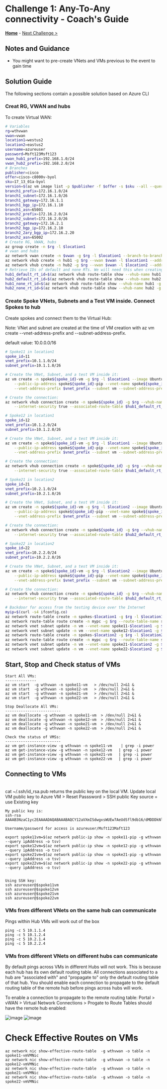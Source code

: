# Challenge 1: Any-To-Any connectivity - Coach's Guide

**[Home](./README.md)** - [Next Challenge >](./02-vpn.md)

## Notes and Guidance

- You might want to pre-create VNets and VMs previous to the event to gain time

## Solution Guide

The following sections contain a possible solution based on Azure CLI

### Creat RG, VWAN and hubs

To create Virtual WAN:

```bash
# Variables
rg=wthvwan
vwan=vwan
location1=westus2
location2=eastus2
username=azureuser
password=Msft123Msft123
vwan_hub1_prefix=192.168.1.0/24
vwan_hub2_prefix=192.168.2.0/24
# Branches
publisher=cisco
offer=cisco-c8000v-byol
sku=17_13_01a-byol
version=$(az vm image list -p $publisher -f $offer -s $sku --all --query '[0].version' -o tsv)
branch1_prefix=172.16.1.0/24
branch1_subnet=172.16.1.0/26
branch1_gateway=172.16.1.1
branch1_bgp_ip=172.16.1.10
branch1_asn=65001
branch2_prefix=172.16.2.0/24
branch2_subnet=172.16.2.0/26
branch2_gateway=172.16.2.1
branch2_bgp_ip=172.16.2.10
branch2_2ary_bgp_ip=172.16.2.20
branch2_asn=65002
# Create RG, VWAN, hubs
az group create -n $rg -l $location1
# vwan and hubs
az network vwan create -n $vwan -g $rg -l $location1 --branch-to-branch-traffic true --type Standard
az network vhub create -n hub1 -g $rg --vwan $vwan -l $location1 --address-prefix $vwan_hub1_prefix
az network vhub create -n hub2 -g $rg --vwan $vwan -l $location2 --address-prefix $vwan_hub2_prefix
# Retrieve IDs of default and none RTs. We will need this when creating the connections
hub1_default_rt_id=$(az network vhub route-table show --vhub-name hub1 -g $rg -n defaultRouteTable --query id -o tsv)
hub2_default_rt_id=$(az network vhub route-table show --vhub-name hub2 -g $rg -n defaultRouteTable --query id -o tsv)
hub1_none_rt_id=$(az network vhub route-table show --vhub-name hub1 -g $rg -n noneRouteTable --query id -o tsv)
hub2_none_rt_id=$(az network vhub route-table show --vhub-name hub2 -g $rg -n noneRouteTable --query id -o tsv)
```

### Create Spoke VNets, Subnets and a Test VM inside. Connect Spokes to hub 

Create spokes and connect them to the Virtual Hub:

Note: VNet and subnet are created at the time of VM creation with az vm create  --vnet-address-prefix and --subnet-address-prefix.

default value: 10.0.0.0/16
```bash
# Spoke11 in location1
spoke_id=11
vnet_prefix=10.1.1.0/24
subnet_prefix=10.1.1.0/26

# Create the VNet, Subnet, and a test VM inside it:
az vm create -n spoke${spoke_id}-vm -g $rg -l $location1 --image Ubuntu2204 --admin-username $username --generate-ssh-keys \
    --public-ip-address spoke${spoke_id}-pip --vnet-name spoke${spoke_id}-$location1 \
    --vnet-address-prefix $vnet_prefix --subnet vm --subnet-address-prefix $subnet_prefix

# Create the connection:
az network vhub connection create -n spoke${spoke_id} -g $rg --vhub-name hub1 --remote-vnet spoke${spoke_id}-$location1 \
    --internet-security true --associated-route-table $hub1_default_rt_id --propagated-route-tables $hub1_default_rt_id

# Spoke12 in location1
spoke_id=12
vnet_prefix=10.1.2.0/24
subnet_prefix=10.1.2.0/26

# Create the VNet, Subnet, and a test VM inside it:
az vm create -n spoke${spoke_id}-vm -g $rg -l $location1 --image Ubuntu2204 --admin-username $username --generate-ssh-keys \
    --public-ip-address spoke${spoke_id}-pip --vnet-name spoke${spoke_id}-$location1 \
    --vnet-address-prefix $vnet_prefix --subnet vm --subnet-address-prefix $subnet_prefix

# Create the connection:
az network vhub connection create -n spoke${spoke_id} -g $rg --vhub-name hub1 --remote-vnet spoke${spoke_id}-$location1 \
    --internet-security true --associated-route-table $hub1_default_rt_id --propagated-route-tables $hub1_default_rt_id

# Spoke21 in location2
spoke_id=21
vnet_prefix=10.2.1.0/24
subnet_prefix=10.2.1.0/26

# Create the VNet, Subnet, and a test VM inside it:
az vm create -n spoke${spoke_id}-vm -g $rg -l $location2 --image Ubuntu2204 --admin-username $username --generate-ssh-keys \
    --public-ip-address spoke${spoke_id}-pip --vnet-name spoke${spoke_id}-$location2 \
    --vnet-address-prefix $vnet_prefix --subnet vm --subnet-address-prefix $subnet_prefix

# Create the connection:
az network vhub connection create -n spoke${spoke_id} -g $rg --vhub-name hub2 --remote-vnet spoke${spoke_id}-$location2 \
    --internet-security true --associated-route-table $hub2_default_rt_id --propagated-route-tables $hub2_default_rt_id

# Spoke22 in location2
spoke_id=22
vnet_prefix=10.2.2.0/24
subnet_prefix=10.2.2.0/26

# Create the VNet, Subnet, and a test VM inside it:
az vm create -n spoke${spoke_id}-vm -g $rg -l $location2 --image Ubuntu2204 --admin-username $username --generate-ssh-keys \
    --public-ip-address spoke${spoke_id}-pip --vnet-name spoke${spoke_id}-$location2 \
    --vnet-address-prefix $vnet_prefix --subnet vm --subnet-address-prefix $subnet_prefix

# Create the connection:
az network vhub connection create -n spoke${spoke_id} -g $rg --vhub-name hub2 --remote-vnet spoke${spoke_id}-$location2 \
    --internet-security true --associated-route-table $hub2_default_rt_id --propagated-route-tables $hub2_default_rt_id

# Backdoor for access from the testing device over the Internet
myip=$(curl -s4 ifconfig.co)
az network route-table create -n spokes-$location1 -g $rg -l $location1
az network route-table route create -n mypc -g $rg --route-table-name spokes-$location1 --address-prefix "${myip}/32" --next-hop-type Internet
az network vnet subnet update -n vm --vnet-name spoke11-$location1 -g $rg --route-table spokes-$location1
az network vnet subnet update -n vm --vnet-name spoke12-$location1 -g $rg --route-table spokes-$location1
az network route-table create -n spokes-$location2 -g $rg -l $location2
az network route-table route create -n mypc -g $rg --route-table-name spokes-$location2 --address-prefix "${myip}/32" --next-hop-type Internet
az network vnet subnet update -n vm --vnet-name spoke21-$location2 -g $rg --route-table spokes-$location2
az network vnet subnet update -n vm --vnet-name spoke22-$location2 -g $rg --route-table spokes-$location2
```
## Start, Stop and Check status of VMs
```
Start All VMs:
--------------
az vm start  -g wthvwan -n spoke11-vm   > /dev/null 2>&1 & 
az vm start  -g wthvwan -n spoke12-vm   > /dev/null 2>&1 & 
az vm start  -g wthvwan -n spoke21-vm   > /dev/null 2>&1 & 
az vm start  -g wthvwan -n spoke22-vm   > /dev/null 2>&1 & 

Stop Deallocate All VMs:
-------------------------
az vm deallocate -g wthvwan -n spoke11-vm  > /dev/null 2>&1 & 
az vm deallocate -g wthvwan -n spoke12-vm  > /dev/null 2>&1 & 
az vm deallocate -g wthvwan -n spoke21-vm  > /dev/null 2>&1 & 
az vm deallocate -g wthvwan -n spoke22-vm  > /dev/null 2>&1 & 

Check the status of VMSs:
-------------------------
az vm get-instance-view -g wthvwan -n spoke11-vm    | grep -i power
az vm get-instance-view -g wthvwan -n spoke12-vm   | grep -i power
az vm get-instance-view -g wthvwan -n spoke21-vm   | grep -i power
az vm get-instance-view -g wthvwan -n spoke22-vm   | grep -i power

```
## Connecting to VMs
</BR>cat ~/.ssh/id_rsa.pub returns the public key on the local VM.
Update local VM public key to Azure VM > Reset Passsword > SSH public Key source = use Existing key 
```
My public key is:
ssh-rsa AAAAB3NzaC1yc2EAAAADAQABAAABAQCY12aVXmISdwgxsWUEw7AeUdSfl9db16/dMDDDkNlhBYDeNVALZD0NncYOa8Fa/l4GHN0+2jfPuUPnQtVJwdLXUynQuMmPOQ384jhe8VzV0vd3JZW8GAxf6EZVye50ZduWl7cX/vM9OyeuAcESSwC3tuSfk8WwTijW7nvczW1z5dDuAPq6ceO3MaPe5uBy3ZaC5xhvGfPAKdbKvNXTGbNOQ/QnVsAhYAWWVVkiOILtVqxqs/p+sEHsDGDM0a/o1Qjo/M8xHKEmsbfp8VyzmXATD455H/80tnmN6KwyzYZNIP/5DDscyEhthDqxJ/p9Qd1kb42DAFO6g6dSKLuufzAJ

Username/password for access is azureuser/Msft123Maft123

export spoke11vm=$(az network public-ip show -n spoke11-pip -g wthvwan --query ipAddress -o tsv)
export spoke12vm=$(az network public-ip show -n spoke12-pip -g wthvwan --query ipAddress -o tsv)
export spoke21vm=$(az network public-ip show -n spoke21-pip -g wthvwan --query ipAddress -o tsv)
export spoke22vm=$(az network public-ip show -n spoke22-pip -g wthvwan --query ipAddress -o tsv)


Using SSH key: 
ssh azureuser@$spoke11vm
ssh azureuser@$spoke12vm
ssh azureuser@$spoke21vm
ssh azureuser@$spoke22vm

```
### VMs from different VNets on the same hub can communicate
Pings within Hub VMs will work out of the box


```
ping -c 5 10.1.1.4
ping -c 5 10.1.2.4
ping -c 5 10.2.1.4
ping -c 5 10.2.2.4

```
### VMs from different VNets on different hubs can communicate

By default pings across VMs in different Hubs will not work. This is because each hub has its own default routing table. All connections associated to a hub are "associated with" and "propagate to" only the default routing table of that hub. You should enable each connection to propagate to the default routing table of the remote hub before pings across hubs will work.

To enable a connection to propagate to the remote routing table: Portal > vWAN > Virtual Network Connections > Progate to Route Tables should have the remote hub enabled:

![image](https://github.com/sada-kubsad/WhatTheHack/assets/11302503/ad5a9db9-baf3-4d5e-9869-6381246cb492)
![image](https://github.com/sada-kubsad/WhatTheHack/assets/11302503/9c85513f-c200-431a-8a27-c969b1e9e1ec)


# Check Effective Routes on VMs
```
az network nic show-effective-route-table  -g wthvwan -o table -n spoke11-vmVMNic
az network nic show-effective-route-table  -g wthvwan -o table -n spoke12-vmVMNic
az network nic show-effective-route-table  -g wthvwan -o table -n spoke21-vmVMNic
az network nic show-effective-route-table  -g wthvwan -o table -n spoke22-vmVMNic 
```
